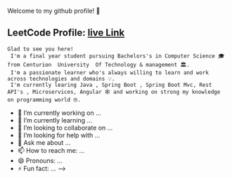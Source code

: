 

 Welcome to my github profile! 👋 
 ## LeetCode Profile:  [live Link](https://leetcode.com/krishna_987/)
                        
    Glad to see you here!
     I'm a final year student pursuing Bachelors's in Computer Science 🎓 from Centurion  University  Of Technology & management 🏛.
     I'm a passionate learner who's always willing to learn and work across technologies and domains 💡.
     I'm currently learing Java , Spring Boot , Spring Boot Mvc, Rest API's , Microservices, Angular 🕸️ and working on strong my knowledge on programming world 🤓.
 
- 🔭 I’m currently working on ...
- 🌱 I’m currently learning ...
- 👯 I’m looking to collaborate on ...
- 🤔 I’m looking for help with ...
- 💬 Ask me about ...
- 📫 How to reach me: ...
- 😄 Pronouns: ...
- ⚡ Fun fact: ...
-->
